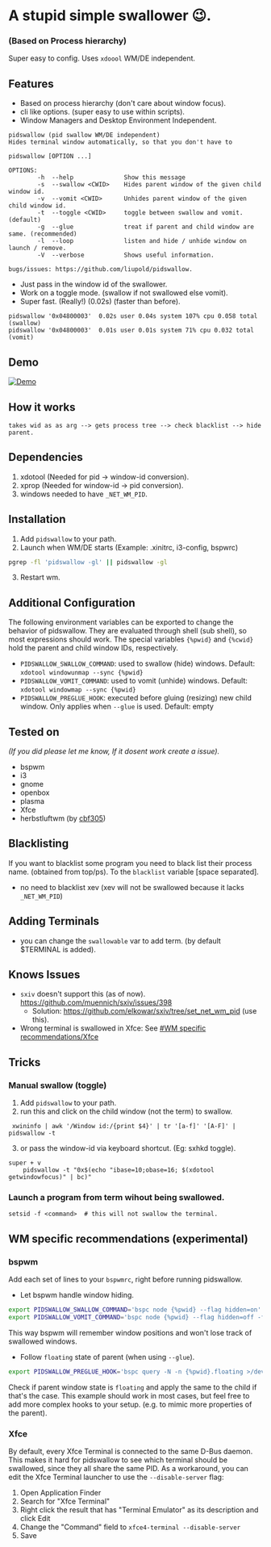 # A stupid simple swallower 😉.
### (Based on Process hierarchy)

Super easy to config. Uses `xdoool` WM/DE independent.


## Features
* Based on process hierarchy (don't care about window focus).
* cli like options. (super easy to use within scripts).
* Window Managers and Desktop Environment Independent.

```shell
pidswallow (pid swallow WM/DE independent)
Hides terminal window automatically, so that you don't have to

pidswallow [OPTION ...]

OPTIONS:
        -h  --help              Show this message
        -s  --swallow <CWID>    Hides parent window of the given child window id.
        -v  --vomit <CWID>      Unhides parent window of the given child window id.
        -t  --toggle <CWID>     toggle between swallow and vomit. (default)
        -g  --glue              treat if parent and child window are same. (recommended)
        -l  --loop              listen and hide / unhide window on launch / remove.
        -V  --verbose           Shows useful information.

bugs/issues: https://github.com/liupold/pidswallow.
```
* Just pass in the window id of the swallower.
* Work on a toggle mode. (swallow if not swallowed else vomit).
* Super fast. (Really!) (0.02s) (faster than before).

```
pidswallow '0x04800003'  0.02s user 0.04s system 107% cpu 0.058 total (swallow)
pidswallow '0x04800003'  0.01s user 0.01s system 71% cpu 0.032 total (vomit)
```

## Demo

[![Demo](https://yt-embed.herokuapp.com/embed?v=R6A_JHJ7ob8)](https://www.youtube.com/watch?v=R6A_JHJ7ob8 "Demo for pidswallow.")


## How it works

```shell
takes wid as as arg --> gets process tree --> check blacklist --> hide parent.
```
## Dependencies
1) xdotool (Needed for pid -> window-id conversion).
2) xprop (Needed for window-id -> pid conversion).
3) windows needed to have `_NET_WM_PID`.

## Installation
1) Add `pidswallow` to your path.
2) Launch when WM/DE starts (Example: .xinitrc, i3-config, bspwrc)

```bash
pgrep -fl 'pidswallow -gl' || pidswallow -gl
```
3) Restart wm.

## Additional Configuration
The following environment variables can be exported to change the behavior of pidswallow.
They are evaluated through shell (sub shell), so most expressions should work. The special variables `{%pwid}` and `{%cwid}` hold the parent and child window IDs, respectively.

* `PIDSWALLOW_SWALLOW_COMMAND`: used to swallow (hide) windows. Default: `xdotool windowunmap --sync {%pwid}`
* `PIDSWALLOW_VOMIT_COMMAND`: used to vomit (unhide) windows. Default: `xdotool windowmap --sync {%pwid}`
* `PIDSWALLOW_PREGLUE_HOOK`: executed before gluing (resizing) new child window. Only applies when `--glue` is used. Default: empty

## Tested on
*(If you did please let me know, If it dosent work create a issue).*

* bspwm
* i3
* gnome
* openbox
* plasma
* Xfce
* herbstluftwm (by [cbf305](https://github.com/cbf305))

## Blacklisting
If you want to blacklist some program you need to black list their process name. (obtained from top/ps).
To the `blacklist` variable [space separated].

* no need to blacklist xev (xev will not be swallowed because it lacks `_NET_WM_PID`)

## Adding Terminals
* you can change the `swallowable` var to add term. (by default $TERMINAL is added).

## Knows Issues
* `sxiv` doesn't support this (as of now). https://github.com/muennich/sxiv/issues/398
    - Solution: https://github.com/elkowar/sxiv/tree/set_net_wm_pid (use this).
* Wrong terminal is swallowed in Xfce: See [#WM specific recommendations/Xfce](#xfce)

## Tricks
### Manual swallow (toggle)

1) Add `pidswallow` to your path.
2) run this and click on the child window (not the term) to swallow.
```
 xwininfo | awk '/Window id:/{print $4}' | tr '[a-f]' '[A-F]' | pidswallow -t
```
3) or pass the window-id via keyboard shortcut. (Eg: sxhkd toggle).

```
super + v
    pidswallow -t "0x$(echo "ibase=10;obase=16; $(xdotool getwindowfocus)" | bc)"
```

### Launch a program from term wihout being swallowed.
```
setsid -f <command>  # this will not swallow the terminal.
```

## WM specific recommendations (experimental)
### bspwm
Add each set of lines to your `bspwmrc`, right before running pidswallow.
* Let bspwm handle window hiding.

```bash
export PIDSWALLOW_SWALLOW_COMMAND='bspc node {%pwid} --flag hidden=on'
export PIDSWALLOW_VOMIT_COMMAND='bspc node {%pwid} --flag hidden=off -f'
```
This way bspwm will remember window positions and won't lose track of swallowed windows.

* Follow `floating` state of parent (when using `--glue`).

```bash
export PIDSWALLOW_PREGLUE_HOOK='bspc query -N -n {%pwid}.floating >/dev/null && bspc node {%cwid} --state floating'
```
Check if parent window state is `floating` and apply the same to the child if that's the case.
This example should work in most cases, but feel free to add more complex hooks to your setup. (e.g. to mimic more properties of the parent).

### Xfce
By default, every Xfce Terminal is connected to the same D-Bus daemon. This makes it hard for pidswallow to see which terminal should be swallowed, since they all share the same PID.
As a workaround, you can edit the Xfce Terminal launcher to use the `--disable-server` flag:
1. Open Application Finder
2. Search for "Xfce Terminal"
3. Right click the result that has "Terminal Emulator" as its description and click Edit
4. Change the "Command" field to `xfce4-terminal --disable-server`
5. Save

